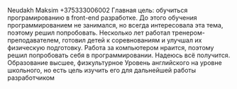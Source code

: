 Neudakh Maksim
+375333006002
Главная цель: обучиться програмированию в front-end разработке. До этого обучения программированием не занимался, но всегда интересовала эта тема, поэтому решил попробовать. Несколько лет работал тренером-преподавателем, готовил детей к соревнованиям и улучшал их физическую подготовку. Работа за компьютером нраится, поэтому решил попробовать себя в программировании. Надеюсь всё получится.
Образование высшее, физкультурное
Уровень английского на уровне школьного, но есть цель изучить его для дальнейшей работы разработчиком
